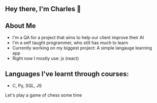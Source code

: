 ## Hey there, I'm Charles 👋

## About Me

- I'm a QA for a project that aims to help our client improve their AI
- I'm a self taught programmer, who still has much to learn
- Currently working on my biggest project: A simple langauge learning app
- Right now I mostly use: js (react)
  
## Languages I've learnt through courses: 
- C, Py, SQL, JS


Let's play a game of chess some time
